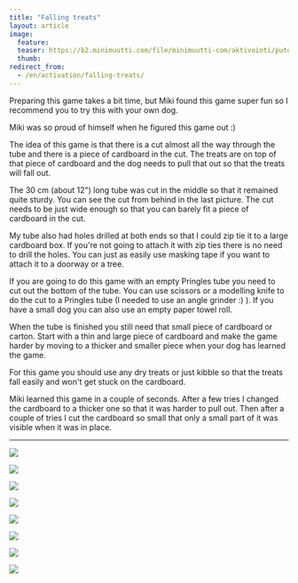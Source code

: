 ```yaml
---
title: "Falling treats"
layout: article
image:
  feature:
  teaser: https://b2.minimuutti.com/file/minimuutti-com/aktivointi/putoilevat-namit/DSC51366-245px.jpg
  thumb:
redirect_from:
  - /en/activation/falling-treats/
---
```


Preparing this game takes a bit time, but Miki found this game super fun so I recommend you to try this with your own dog.

Miki was so proud of himself when he figured this game out :)

The idea of this game is that there is a cut almost all the way through the tube and there is a piece of cardboard in the cut. The treats are on top of that piece of cardboard and the dog needs to pull that out so that the treats will fall out.

The 30 cm (about 12") long tube was cut in the middle so that it remained quite sturdy. You can see the cut from behind in the last picture. The cut needs to be just wide enough so that you can barely fit a piece of cardboard in the cut.

My tube also had holes drilled at both ends so that I could zip tie it to a large cardboard box. If you're not going to attach it with zip ties there is no need to drill the holes. You can just as easily use masking tape if you want to attach it to a doorway or a tree.

If you are going to do this game with an empty Pringles tube you need to cut out the bottom of the tube. You can use scissors or a modelling knife to do the cut to a Pringles tube (I needed to use an angle grinder :) ). If you have a small dog you can also use an empty paper towel roll.

When the tube is finished you still need that small piece of cardboard or carton. Start with a thin and large piece of cardboard and make the game harder by moving to a thicker and smaller piece when your dog has learned the game.

For this game you should use any dry treats or just kibble so that the treats fall easily and won't get stuck on the cardboard.

Miki learned this game in a couple of seconds. After a few tries I changed the cardboard to a thicker one so that it was harder to pull out. Then after a couple of tries I cut the cardboard so small that only a small part of it was visible when it was in place.

---

![](https://b2.minimuutti.com/file/minimuutti-com/aktivointi/putoilevat-namit/DSC51335-800px.jpg)

![](https://b2.minimuutti.com/file/minimuutti-com/aktivointi/putoilevat-namit/DSC51365-800px.jpg)

![](https://b2.minimuutti.com/file/minimuutti-com/aktivointi/putoilevat-namit/DSC51366-800px.jpg)

![](https://b2.minimuutti.com/file/minimuutti-com/aktivointi/putoilevat-namit/DSC51417-800px.jpg)

![](https://b2.minimuutti.com/file/minimuutti-com/aktivointi/putoilevat-namit/DSC51418-800px.jpg)

![](https://b2.minimuutti.com/file/minimuutti-com/aktivointi/putoilevat-namit/DSC51419-800px.jpg)

![](https://b2.minimuutti.com/file/minimuutti-com/aktivointi/putoilevat-namit/DSC51389_3-800px.jpg)

![](https://b2.minimuutti.com/file/minimuutti-com/aktivointi/putoilevat-namit/DSC51321_-800px.jpg)
